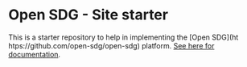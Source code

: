# Open SDG - Site starter

This is a starter repository to help in implementing the [Open SDG](ht
htps://github.com/open-sdg/open-sdg) platform. [See here for documentation](https://open-sdg.readthedocs.io).







